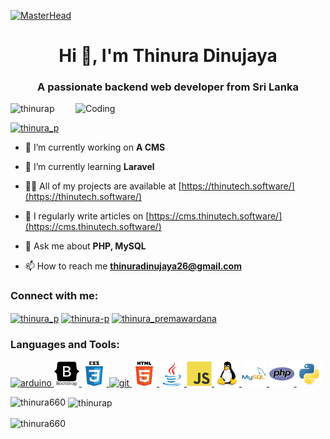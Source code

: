 [![MasterHead](https://media.licdn.com/dms/image/D4E16AQHrai9doOg31g/profile-displaybackgroundimage-shrink_350_1400/0/1685323014260?e=1697068800&v=beta&t=bTMkpflgg8aCNdvteMF5bIGNd4CDvusgbwE4Ytb2ybQ)](https://thinutech.software/)
<h1 align="center">Hi 👋, I'm Thinura Dinujaya</h1>
<h3 align="center">A passionate backend web developer from Sri Lanka</h3>
<img align="right" alt="Coding" width="400" src="https://camo.githubusercontent.com/5ddf73ad3a205111cf8c686f687fc216c2946a75005718c8da5b837ad9de78c9/68747470733a2f2f7468756d62732e6766796361742e636f6d2f4576696c4e657874446576696c666973682d736d616c6c2e676966">

<p align="left"> <img src="https://komarev.com/ghpvc/?username=thinurap&label=Profile%20views&color=0e75b6&style=flat" alt="thinurap" /> </p>

<p align="left"> <a href="https://twitter.com/thinura_p" target="blank"><img src="https://img.shields.io/twitter/follow/thinura_p?logo=twitter&style=for-the-badge" alt="thinura_p" /></a> </p>

- 🔭 I’m currently working on **A CMS**

- 🌱 I’m currently learning **Laravel**

- 👨‍💻 All of my projects are available at [https://thinutech.software/](https://thinutech.software/)

- 📝 I regularly write articles on [https://cms.thinutech.software/](https://cms.thinutech.software/)

- 💬 Ask me about **PHP, MySQL**

- 📫 How to reach me **thinuradinujaya26@gmail.com**

<h3 align="left">Connect with me:</h3>
<p align="left">
<a href="https://twitter.com/thinura_p" target="blank"><img align="center" src="https://raw.githubusercontent.com/rahuldkjain/github-profile-readme-generator/master/src/images/icons/Social/twitter.svg" alt="thinura_p" height="30" width="40" /></a>
<a href="https://linkedin.com/in/thinura-p" target="blank"><img align="center" src="https://raw.githubusercontent.com/rahuldkjain/github-profile-readme-generator/master/src/images/icons/Social/linked-in-alt.svg" alt="thinura-p" height="30" width="40" /></a>
<a href="https://instagram.com/thinura_premawardana" target="blank"><img align="center" src="https://raw.githubusercontent.com/rahuldkjain/github-profile-readme-generator/master/src/images/icons/Social/instagram.svg" alt="thinura_premawardana" height="30" width="40" /></a>
</p>

<h3 align="left">Languages and Tools:</h3>
<p align="left"> <a href="https://www.arduino.cc/" target="_blank" rel="noreferrer"> <img src="https://cdn.worldvectorlogo.com/logos/arduino-1.svg" alt="arduino" width="40" height="40"/> </a> <a href="https://getbootstrap.com" target="_blank" rel="noreferrer"> <img src="https://raw.githubusercontent.com/devicons/devicon/master/icons/bootstrap/bootstrap-plain-wordmark.svg" alt="bootstrap" width="40" height="40"/> </a> <a href="https://www.w3schools.com/css/" target="_blank" rel="noreferrer"> <img src="https://raw.githubusercontent.com/devicons/devicon/master/icons/css3/css3-original-wordmark.svg" alt="css3" width="40" height="40"/> </a> <a href="https://git-scm.com/" target="_blank" rel="noreferrer"> <img src="https://www.vectorlogo.zone/logos/git-scm/git-scm-icon.svg" alt="git" width="40" height="40"/> </a> <a href="https://www.w3.org/html/" target="_blank" rel="noreferrer"> <img src="https://raw.githubusercontent.com/devicons/devicon/master/icons/html5/html5-original-wordmark.svg" alt="html5" width="40" height="40"/> </a> <a href="https://www.java.com" target="_blank" rel="noreferrer"> <img src="https://raw.githubusercontent.com/devicons/devicon/master/icons/java/java-original.svg" alt="java" width="40" height="40"/> </a> <a href="https://developer.mozilla.org/en-US/docs/Web/JavaScript" target="_blank" rel="noreferrer"> <img src="https://raw.githubusercontent.com/devicons/devicon/master/icons/javascript/javascript-original.svg" alt="javascript" width="40" height="40"/> </a> <a href="https://www.linux.org/" target="_blank" rel="noreferrer"> <img src="https://raw.githubusercontent.com/devicons/devicon/master/icons/linux/linux-original.svg" alt="linux" width="40" height="40"/> </a> <a href="https://www.mysql.com/" target="_blank" rel="noreferrer"> <img src="https://raw.githubusercontent.com/devicons/devicon/master/icons/mysql/mysql-original-wordmark.svg" alt="mysql" width="40" height="40"/> </a> <a href="https://www.php.net" target="_blank" rel="noreferrer"> <img src="https://raw.githubusercontent.com/devicons/devicon/master/icons/php/php-original.svg" alt="php" width="40" height="40"/> </a> <a href="https://www.python.org" target="_blank" rel="noreferrer"> <img src="https://raw.githubusercontent.com/devicons/devicon/master/icons/python/python-original.svg" alt="python" width="40" height="40"/> </a> </p>

<p><img align="left" src="https://github-readme-stats.vercel.app/api/top-langs?username=thinurap&show_icons=true&locale=en&layout=compact" alt="thinura660" /></p>

<p>&nbsp;<img align="center" src="https://github-readme-stats.vercel.app/api?username=thinura660&show_icons=true&locale=en" alt="thinurap" /></p>

<p><img align="center" src="https://github-readme-streak-stats.herokuapp.com/?user=thinurap&" alt="thinura660" /></p>
